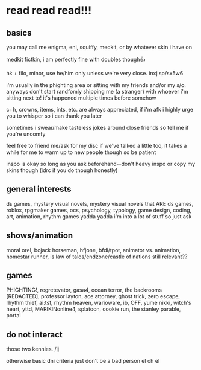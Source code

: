 # read read read!!! 

## basics
you may call me enigma, eni, squiffy, medkit, or by whatever skin i have on 

medkit fictkin, i am perfectly fine with doubles though👍

hk + filo, minor, use he/him only unless we're very close. inxj sp/sx5w6

i'm usually in the phighting area or sitting with my friends and/or my s/o. anyways don't start randfomly shipping me (a stranger) with whoever i'm sitting next to! it's happened multiple times before somehow

c+h, crowns, items, ints, etc. are always appreciated, if i'm afk i highly urge you to whisper so i can thank you later

sometimes i swear/make tasteless jokes around close friends so tell me if you're uncomfy

feel free to friend me/ask for my disc if we've talked a little too, it takes a while for me to warm up to new people though so be patient

inspo is okay so long as you ask beforehand--don't heavy inspo or copy my skins though (idrc if you do though honestly)

## general interests
ds games, mystery visual novels, mystery visual novels that ARE ds games, roblox, rpgmaker games, ocs, psychology, typology, game design, coding, art, animation, rhythm games yadda yadda i'm into a lot of stuff so just ask

## shows/animation
moral orel, bojack horseman, hfjone, bfdi/tpot, animator vs. animation, homestar runner, is law of talos/endzone/castle of nations still relevant??

## games
PHIGHTING!, regretevator, gasa4, ocean terror, the backrooms [REDACTED], professor layton, ace attorney, ghost trick, zero escape, rhythm thief, ai:tsf, rhythm heaven, warioware, ib, OFF, yume nikki, witch's heart, yttd, MARIKINonline4, splatoon, cookie run, the stanley parable, portal

## do not interact
those two kennies. /ij

otherwise basic dni criteria just don't be a bad person el oh el
